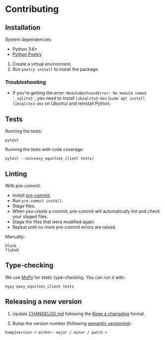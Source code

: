 # Contributing

## Installation

System dependencies:
- Python 3.6+
- [Python Poetry](https://python-poetry.org/docs/)

1. Create a virtual environment.
2. Run `poetry install` to install the package.

### Troubleshooting

- If you're getting the error: `ModuleNotFoundError: No module named '_sqlite3'`, you need to install `libsqlite3-dev` (`sudo apt install libsqlite3-dev` on Ubuntu) and reinstall Python.

## Tests

Running the tests:

```
pytest
```

Running the tests with code coverage:

```
pytest --cov=easy_equities_client tests/
```

## Linting

With pre-commit:

- Install [pre-commit](pre-commit.com/).
- Run `pre-commit install`.
- Stage files.
- When you create a commit, pre-commit will automatically lint and check your staged files.
- Stage the files that were modified again.
- Repeat until no more pre-commit errors are raised.

Manually:

```
black .
flake8
```

## Type-checking

We use [MyPy](https://mypy.readthedocs.io/en/latest/index.html) for static type-checking. You can run it with:

```
mypy easy_equities_client tests
```

## Releasing a new version

1. Update [CHANGELOG.md](./CHANGELOG.md) following the [Keep a changelog](https://keepachangelog.com/en/1.0.0/) format.

2. Bump the version number (following [semantic versioning](https://semver.org/)):

```
bump2version < either: major / minor / patch >
```
